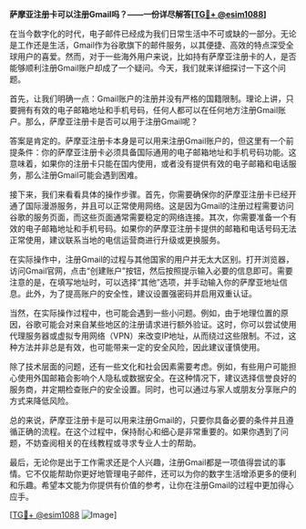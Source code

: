 **萨摩亚注册卡可以注册Gmail吗？——一份详尽解答[[TG💪+ @esim1088](https://t.me/s/esim1088)]**

在当今数字化的时代，电子邮件已经成为我们日常生活中不可或缺的一部分。无论是工作还是生活，Gmail作为谷歌旗下的邮件服务，以其便捷、高效的特点深受全球用户的喜爱。然而，对于一些海外用户来说，比如持有萨摩亚注册卡的人，是否能够顺利注册Gmail账户却成了一个疑问。今天，我们就来详细探讨一下这个问题。

首先，让我们明确一点：Gmail账户的注册并没有严格的国籍限制。理论上讲，只要拥有有效的电子邮箱地址和手机号码，任何人都可以在任何地方注册Gmail账户。那么，萨摩亚注册卡是否可以用于注册Gmail呢？

答案是肯定的。萨摩亚注册卡本身是可以用来注册Gmail账户的，但这里有一个前提条件：你的萨摩亚注册卡必须具备国际通用的电子邮箱地址和手机号码功能。这意味着，如果你的注册卡只能在国内使用，或者没有提供有效的电子邮箱和电话服务，那么注册Gmail可能会遇到困难。

接下来，我们来看看具体的操作步骤。首先，你需要确保你的萨摩亚注册卡已经开通了国际漫游服务，并且可以正常使用网络。这是因为Gmail的注册过程需要访问谷歌的服务页面，而这些页面通常需要稳定的网络连接。其次，你需要准备一个有效的电子邮箱地址和手机号码。如果你的萨摩亚注册卡提供的邮箱和电话号码无法正常使用，建议联系当地的电信运营商进行升级或更换服务。

在实际操作中，注册Gmail的过程与其他国家的用户并无太大区别。打开浏览器，访问Gmail官网，点击“创建账户”按钮，然后按照提示输入必要的信息即可。需要注意的是，在填写地址时，可以选择“其他”选项，并手动输入你的萨摩亚地址信息。此外，为了提高账户的安全性，建议设置强密码并启用双重认证。

当然，在实际操作过程中，也可能会遇到一些小问题。例如，由于地理位置的原因，谷歌可能会对来自某些地区的注册请求进行额外验证。这时，你可以尝试使用代理服务器或虚拟专用网络（VPN）来改变IP地址，从而绕过这些限制。不过，这种方法并非总是有效，也可能带来一定的安全风险，因此建议谨慎使用。

除了技术层面的问题，还有一些文化和社会因素需要考虑。例如，有些用户可能担心使用外国邮箱会影响个人隐私或数据安全。在这种情况下，建议选择信誉良好的服务商，并定期检查账户的安全设置。同时，也可以通过与家人或朋友分享账户的方式来降低风险。

总的来说，萨摩亚注册卡是可以用来注册Gmail的，只要你具备必要的条件并且遵循正确的流程。在这个过程中，保持耐心和细心是非常重要的。如果你遇到了问题，不妨查阅相关的在线教程或寻求专业人士的帮助。

最后，无论你是出于工作需求还是个人兴趣，注册Gmail都是一项值得尝试的事情。它不仅能帮助你更好地管理电子邮件，还可以为你的数字生活增添更多的便利和乐趣。希望本文能为你提供有价值的参考，让你在注册Gmail的过程中更加得心应手。

[[TG💪+ @esim1088](https://t.me/s/esim1088) ![Image](https://i.postimg.cc/4NQfJmqS/Snipaste-2025-05-13-00-14-12.png)]